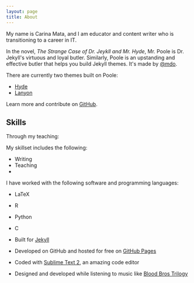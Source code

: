 ```yaml
---
layout: page
title: About
---
```


<p class="message">

My name is Carina Mata, and I am educator and content writer who is transitioning to a career in IT. 


</p>



In the novel, *The Strange Case of Dr. Jeykll and Mr. Hyde*, Mr. Poole is Dr. Jekyll's virtuous and loyal butler. Similarly, Poole is an upstanding and effective butler that helps you build Jekyll themes. It's made by [@mdo](https://twitter.com/mdo).

There are currently two themes built on Poole:

* [Hyde](http://hyde.getpoole.com)
* [Lanyon](http://lanyon.getpoole.com)

Learn more and contribute on [GitHub](https://github.com/poole).




## Skills

Through my teaching: 


My skillset includes the following:

* Writing
* Teaching
* 

I have worked with the following software and programming languages:

* LaTeX
* R
* Python 
* C




* Built for [Jekyll](http://jekyllrb.com)
* Developed on GitHub and hosted for free on [GitHub Pages](https://pages.github.com)
* Coded with [Sublime Text 2](http://sublimetext.com), an amazing code editor
* Designed and developed while listening to music like [Blood Bros Trilogy](https://soundcloud.com/maddecent/sets/blood-bros-series)

